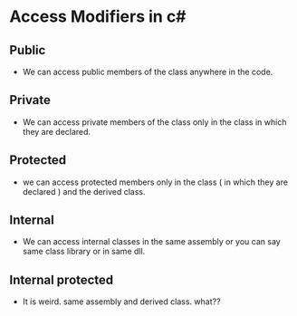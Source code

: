 # Access Modifiers in c#
## Public 
- We can access public members of the class anywhere in the code.
## Private
- We can access private members of the class only in the class in which they are declared.
## Protected
- we can access protected members only in the class ( in which they are declared ) and the derived class.
## Internal
- We can access internal classes in the same assembly or you can say same class library or in same dll.
## Internal protected
- It is weird. same assembly and derived class. what??